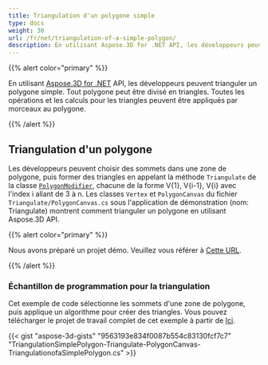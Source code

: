 ```yaml
---
title: Triangulation d'un polygone simple
type: docs
weight: 30
url: /fr/net/triangulation-of-a-simple-polygon/
description: En utilisant Aspose.3D for .NET API, les développeurs peuvent trianguler un polygone simple. Tout polygone peut être divisé en triangles. Toutes les opérations et les calculs pour les triangles peuvent être appliqués par morceaux au polygone.
---
```

{{% alert color="primary" %}}

En utilisant [Aspose.3D for .NET](https://products.aspose.com/3d/net/) API, les développeurs peuvent trianguler un polygone simple. Tout polygone peut être divisé en triangles. Toutes les opérations et les calculs pour les triangles peuvent être appliqués par morceaux au polygone.

{{% /alert %}}
##  **Triangulation d'un polygone**
Les développeurs peuvent choisir des sommets dans une zone de polygone, puis former des triangles en appelant la méthode `Triangulate` de la classe [`PolygonModifier`](https://reference.aspose.com/3d/net/aspose.threed.entities/polygonmodifier), chacune de la forme V{1}, V{i-1}, V{i} avec l'index i allant de 3 à n. Les classes `Vertex` et `PolygonCanvas` du fichier `Triangulate/PolygonCanvas.cs` sous l'application de démonstration (nom: Triangulate) montrent comment trianguler un polygone en utilisant Aspose.3D API.

{{% alert color="primary" %}}

Nous avons préparé un projet démo. Veuillez vous référer à [Cette URL](https://github.com/aspose-3d/Aspose.3D-for-.NET/tree/master/Demos).

{{% /alert %}}
###  **Échantillon de programmation pour la triangulation**
Cet exemple de code sélectionne les sommets d'une zone de polygone, puis applique un algorithme pour créer des triangles. Vous pouvez télécharger le projet de travail complet de cet exemple à partir de [Ici](https://github.com/aspose-3d/Aspose.3D-for-.NET/).

{{< gist "aspose-3d-gists" "9563193e834f0087b554c83130fcf7c7" "TriangulationSimplePolygon-Triangulate-PolygonCanvas-TriangulationofaSimplePolygon.cs" >}}
